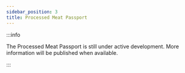 ```yaml
---
sidebar_position: 3
title: Processed Meat Passport
---
```




:::info

The Processed Meat Passport is still under active development. More information will be published when available.

:::
